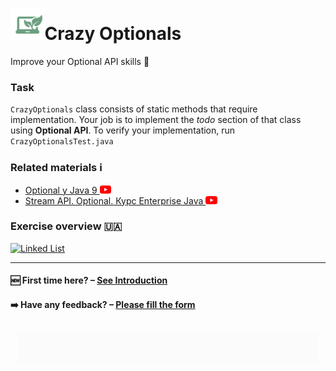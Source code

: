 # <img src="https://raw.githubusercontent.com/bobocode-projects/resources/master/image/logo_transparent_background.png" height=50/>Crazy Optionals
Improve your Optional API skills 💪
### Task
`CrazyOptionals` class consists of static methods that require implementation. 
Your job is to implement the *todo* section of that class using **Optional API**. 
To verify your implementation, run `CrazyOptionalsTest.java`

### Related materials :information_source:
  * [Optional у Java 9 <img src="https://raw.githubusercontent.com/bobocode-projects/resources/master/image/yt_icon_rgb.png" height=13/>](https://youtu.be/YSZVyOHLbjk)
  * [Stream API. Optional. Курс Enterprise Java <img src="https://raw.githubusercontent.com/bobocode-projects/resources/master/image/yt_icon_rgb.png" height=13/>](https://youtu.be/OD0hIs1cGmY)

### Exercise overview 🇺🇦
[![Linked List](https://yt-embed.herokuapp.com/embed?v=yyhD0QZGMRs)](https://youtu.be/yyhD0QZGMRs)

---
#### 🆕 First time here? – [See Introduction](https://github.com/bobocode-projects/java-fundamentals-exercises/tree/main/0-0-intro#introduction)
#### ➡️ Have any feedback? – [Please fill the form ](https://forms.gle/vkhad17uT7DTWThQ9)

##
<div align="center"><img src="https://raw.githubusercontent.com/bobocode-projects/resources/master/animation/GitHub%20Star_3.gif" height=50/></div>